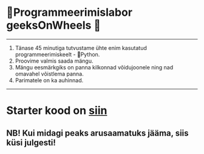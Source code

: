 # 🧪Programmeerimislabor geeksOnWheels 🧪

---

1. Tänase 45 minutiga tutvustame ühte enim kasutatud programmeerimiskeelt - 🐍Python.
2. Proovime valmis saada mängu.
  1. Mängu eesmärkgiks on panna kilkonnad võidujoonele ning nad omavahel võistlema panna.
  2. Parimatele on ka auhinnad.


---
# Starter kood on [siin](https://repl.it/@Tristan23/geeksonwheelsstarter)

## NB! Kui midagi peaks arusaamatuks jääma, siis küsi julgesti!
